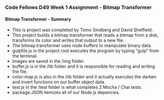 ### Code Fellows D49 Week 1 Assignment - Bitmap Transformer

#### Bitmap Transformer - Summary
+ This is project was completed by Tomo Sindberg and David Sheffield.
+ This project builds a bitmap transformer that reads a bitmap from a disk, transforms its color and writes that output to a new file.
+ The bitmap transformer uses node buffers to manipulate binary data.
+ gulpfile.js in the project root executes the program by typing "gulp" from the terminal.
+ Images are saved in the /img folder.
+ buffer.js is in the /lib folder and it is responsible for reading and writing the file.
+ color-map.js is also in the /lib folder and it actually executes the darken and invert functions on our buffer object data.
+ test.js in the /test folder is what completes 2 Mocha / Chai tests.
+ package.JSON itemizes all of our Node.js depencies.

